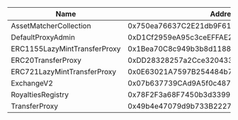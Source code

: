  Name | Address | Url 
 --- | --- | ---
 AssetMatcherCollection | 0x750ea76637C2E21db9F6138D4Ae6Ef49c1f6Bb9D | https://arbiscan.io/address/0x750ea76637C2E21db9F6138D4Ae6Ef49c1f6Bb9D 
 DefaultProxyAdmin | 0xD1Cf2959eA95c3ceEFFAE2081988ffAaba4622f1 | https://arbiscan.io/address/0xD1Cf2959eA95c3ceEFFAE2081988ffAaba4622f1 
 ERC1155LazyMintTransferProxy | 0x1Bea70C8c949b3b8d1188cb738432B121B83C4b5 | https://arbiscan.io/address/0x1Bea70C8c949b3b8d1188cb738432B121B83C4b5 
 ERC20TransferProxy | 0xDD28328257a2Cce3204332C747Cc350153937A1D | https://arbiscan.io/address/0xDD28328257a2Cce3204332C747Cc350153937A1D 
 ERC721LazyMintTransferProxy | 0x0E63021A7597B254484b7F99dDD9b319591350B6 | https://arbiscan.io/address/0x0E63021A7597B254484b7F99dDD9b319591350B6 
 ExchangeV2 | 0x07b637739CAd9A5f0c487219B283a52717E69978 | https://arbiscan.io/address/0x07b637739CAd9A5f0c487219B283a52717E69978 
 RoyaltiesRegistry | 0x78F2F3a68F7450b3d33994D3BA9CA11D103f02CC | https://arbiscan.io/address/0x78F2F3a68F7450b3d33994D3BA9CA11D103f02CC
 TransferProxy | 0x49b4e47079d9b733B2227fa15f0762dBF707B263 | https://arbiscan.io/address/0x49b4e47079d9b733B2227fa15f0762dBF707B263 
